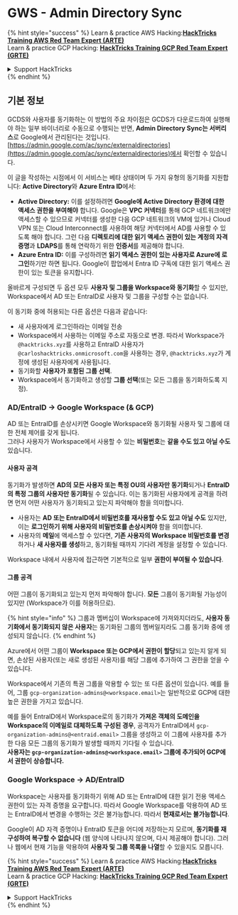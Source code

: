 # GWS - Admin Directory Sync

{% hint style="success" %}
Learn & practice AWS Hacking:<img src="../../../.gitbook/assets/image (1).png" alt="" data-size="line">[**HackTricks Training AWS Red Team Expert (ARTE)**](https://training.hacktricks.xyz/courses/arte)<img src="../../../.gitbook/assets/image (1).png" alt="" data-size="line">\
Learn & practice GCP Hacking: <img src="../../../.gitbook/assets/image (2).png" alt="" data-size="line">[**HackTricks Training GCP Red Team Expert (GRTE)**<img src="../../../.gitbook/assets/image (2).png" alt="" data-size="line">](https://training.hacktricks.xyz/courses/grte)

<details>

<summary>Support HackTricks</summary>

* Check the [**subscription plans**](https://github.com/sponsors/carlospolop)!
* **Join the** 💬 [**Discord group**](https://discord.gg/hRep4RUj7f) or the [**telegram group**](https://t.me/peass) or **follow** us on **Twitter** 🐦 [**@hacktricks\_live**](https://twitter.com/hacktricks\_live)**.**
* **Share hacking tricks by submitting PRs to the** [**HackTricks**](https://github.com/carlospolop/hacktricks) and [**HackTricks Cloud**](https://github.com/carlospolop/hacktricks-cloud) github repos.

</details>
{% endhint %}

## 기본 정보

GCDS와 사용자를 동기화하는 이 방법의 주요 차이점은 GCDS가 다운로드하여 실행해야 하는 일부 바이너리로 수동으로 수행되는 반면, **Admin Directory Sync는 서버리스**로 Google에서 관리된다는 것입니다. [https://admin.google.com/ac/sync/externaldirectories](https://admin.google.com/ac/sync/externaldirectories)에서 확인할 수 있습니다.

이 글을 작성하는 시점에서 이 서비스는 베타 상태이며 두 가지 유형의 동기화를 지원합니다: **Active Directory**와 **Azure Entra ID**에서:

* **Active Directory:** 이를 설정하려면 **Google에 Active Directory 환경에 대한 액세스 권한을 부여해야** 합니다. Google은 **VPC 커넥터**를 통해 GCP 네트워크에만 액세스할 수 있으므로 커넥터를 생성한 다음 GCP 네트워크의 VM에 있거나 Cloud VPN 또는 Cloud Interconnect를 사용하여 해당 커넥터에서 AD를 사용할 수 있도록 해야 합니다. 그런 다음 **디렉토리에 대한 읽기 액세스 권한이 있는 계정의 자격 증명**과 **LDAPS**를 통해 연락하기 위한 **인증서**를 제공해야 합니다.
* **Azure Entra ID:** 이를 구성하려면 **읽기 액세스 권한이 있는 사용자로 Azure에 로그인**하기만 하면 됩니다. Google이 팝업에서 Entra ID 구독에 대한 읽기 액세스 권한이 있는 토큰을 유지합니다.

올바르게 구성되면 두 옵션 모두 **사용자 및 그룹을 Workspace와 동기화**할 수 있지만, Workspace에서 AD 또는 EntraID로 사용자 및 그룹을 구성할 수는 없습니다.

이 동기화 중에 허용되는 다른 옵션은 다음과 같습니다:

* 새 사용자에게 로그인하라는 이메일 전송
* Workspace에서 사용하는 이메일 주소로 자동으로 변경. 따라서 Workspace가 `@hacktricks.xyz`를 사용하고 EntraID 사용자가 `@carloshacktricks.onmicrosoft.com`을 사용하는 경우, `@hacktricks.xyz`가 계정에 생성된 사용자에게 사용됩니다.
* 동기화할 **사용자가 포함된 그룹 선택**.
* Workspace에서 동기화하고 생성할 **그룹 선택**(또는 모든 그룹을 동기화하도록 지정).

### AD/EntraID -> Google Workspace (& GCP)

AD 또는 EntraID를 손상시키면 Google Workspace와 동기화될 사용자 및 그룹에 대한 전체 제어를 갖게 됩니다.\
그러나 사용자가 Workspace에서 사용할 수 있는 **비밀번호**는 **같을 수도 있고 아닐 수도** 있습니다.

#### 사용자 공격

동기화가 발생하면 **AD의 모든 사용자 또는 특정 OU의 사용자만 동기화**되거나 **EntraID의 특정 그룹의 사용자만 동기화**될 수 있습니다. 이는 동기화된 사용자에게 공격을 하려면 먼저 어떤 사용자가 동기화되고 있는지 파악해야 함을 의미합니다.

* 사용자는 **AD 또는 EntraID에서 비밀번호를 재사용할 수도 있고 아닐 수도** 있지만, 이는 **로그인하기 위해 사용자의 비밀번호를 손상시켜야** 함을 의미합니다.
* 사용자의 **메일**에 액세스할 수 있다면, **기존 사용자의 Workspace 비밀번호를 변경**하거나 **새 사용자를 생성**하고, 동기화될 때까지 기다려 계정을 설정할 수 있습니다.

Workspace 내에서 사용자에 접근하면 기본적으로 일부 **권한이 부여될 수 있습니다**.

#### 그룹 공격

어떤 그룹이 동기화되고 있는지 먼저 파악해야 합니다. **모든** 그룹이 동기화될 가능성이 있지만 (Workspace가 이를 허용하므로).

{% hint style="info" %}
그룹과 멤버십이 Workspace에 가져와지더라도, **사용자 동기화에서 동기화되지 않은 사용자**는 동기화된 그룹의 멤버일지라도 그룹 동기화 중에 생성되지 않습니다.
{% endhint %}

Azure에서 어떤 그룹이 **Workspace 또는 GCP에서 권한이 할당**되고 있는지 알게 되면, 손상된 사용자(또는 새로 생성된 사용자)를 해당 그룹에 추가하여 그 권한을 얻을 수 있습니다.

Workspace에서 기존의 특권 그룹을 악용할 수 있는 또 다른 옵션이 있습니다. 예를 들어, 그룹 `gcp-organization-admins@<workspace.email>`는 일반적으로 GCP에 대한 높은 권한을 가지고 있습니다.

예를 들어 EntraID에서 Workspace로의 동기화가 **가져온 객체의 도메인을 Workspace의 이메일로 대체하도록 구성된 경우**, 공격자가 EntraID에서 `gcp-organization-admins@<entraid.email>` 그룹을 생성하고 이 그룹에 사용자를 추가한 다음 모든 그룹의 동기화가 발생할 때까지 기다릴 수 있습니다.\
**사용자는 `gcp-organization-admins@<workspace.email>` 그룹에 추가되어 GCP에서 권한이 상승합니다.**

### Google Workspace -> AD/EntraID

Workspace는 사용자를 동기화하기 위해 AD 또는 EntraID에 대한 읽기 전용 액세스 권한이 있는 자격 증명을 요구합니다. 따라서 Google Workspace를 악용하여 AD 또는 EntraID에서 변경을 수행하는 것은 불가능합니다. 따라서 **현재로서는 불가능합니다**.

Google이 AD 자격 증명이나 EntraID 토큰을 어디에 저장하는지 모르며, **동기화를 재구성하여 복구할 수 없습니다** (웹 양식에 나타나지 않으며, 다시 제공해야 합니다). 그러나 웹에서 현재 기능을 악용하여 **사용자 및 그룹 목록을 나열**할 수 있을지도 모릅니다.

{% hint style="success" %}
Learn & practice AWS Hacking:<img src="../../../.gitbook/assets/image (1).png" alt="" data-size="line">[**HackTricks Training AWS Red Team Expert (ARTE)**](https://training.hacktricks.xyz/courses/arte)<img src="../../../.gitbook/assets/image (1).png" alt="" data-size="line">\
Learn & practice GCP Hacking: <img src="../../../.gitbook/assets/image (2).png" alt="" data-size="line">[**HackTricks Training GCP Red Team Expert (GRTE)**<img src="../../../.gitbook/assets/image (2).png" alt="" data-size="line">](https://training.hacktricks.xyz/courses/grte)

<details>

<summary>Support HackTricks</summary>

* Check the [**subscription plans**](https://github.com/sponsors/carlospolop)!
* **Join the** 💬 [**Discord group**](https://discord.gg/hRep4RUj7f) or the [**telegram group**](https://t.me/peass) or **follow** us on **Twitter** 🐦 [**@hacktricks\_live**](https://twitter.com/hacktricks\_live)**.**
* **Share hacking tricks by submitting PRs to the** [**HackTricks**](https://github.com/carlospolop/hacktricks) and [**HackTricks Cloud**](https://github.com/carlospolop/hacktricks-cloud) github repos.

</details>
{% endhint %}

